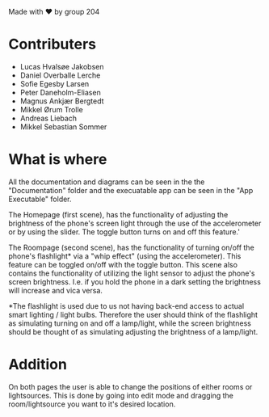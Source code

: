 Made with ❤️ by group 204

# Contributers

- Lucas Hvalsøe Jakobsen
- Daniel Overballe Lerche
- Sofie Egesby Larsen
- Peter Daneholm-Eliasen
- Magnus Ankjær Bergtedt
- Mikkel Ørum Trolle
- Andreas Liebach
- Mikkel Sebastian Sommer

# What is where

All the documentation and diagrams can be seen in the the "Documentation" folder and the execuatable app can be seen in  the "App Executable" folder.  

The Homepage (first scene), has the functionality of adjusting the brightness of the phone's screen light through the use of the accelerometer or by using the slider. The toggle button turns on and off this feature.'

The Roompage (second scene), has the functionality of turning on/off the phone's flashlight\* via a "whip effect" (using the accelerometer). This feature can be toggled on/off with the toggle button. This scene also contains
the functionality of utilizing the light sensor to adjust the phone's screen brightness. I.e. if you hold the phone in a dark setting the brightness will increase and vica versa.

\*The flashlight is used due to us not having back-end access to actual smart lighting / light bulbs. Therefore the user should think of the flashlight as simulating turning on and off a lamp/light, while the screen brightness
should be thought of as simulating adjusting the brightness of a lamp/light.

# Addition

On both pages the user is able to change the positions of either rooms or lightsources. This is done by going into edit mode and dragging the room/lightsource you want to it's desired location.